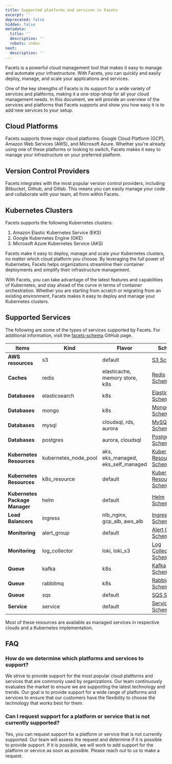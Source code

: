 ```yaml
---
title: Supported platforms and services in Facets
excerpt: ''
deprecated: false
hidden: false
metadata:
  title: ''
  description: ''
  robots: index
next:
  description: ''
---
```

Facets is a powerful cloud management tool that makes it easy to manage and automate your infrastructure. With Facets, you can quickly and easily deploy, manage, and scale your applications and services.

One of the key strengths of Facets is its support for a wide variety of services and platforms, making it a one-stop-shop for all your cloud management needs. In this document, we will provide an overview of the services and platforms that Facets supports and show you how easy it is to add new services to your setup.

## Cloud Platforms

Facets supports three major cloud platforms: Google Cloud Platform (GCP), Amazon Web Services (AWS), and Microsoft Azure. Whether you're already using one of these platforms or looking to switch, Facets makes it easy to manage your infrastructure on your preferred platform.

## Version Control Providers

Facets integrates with the most popular version control providers, including Bitbucket, Github, and Gitlab. This means you can easily manage your code and collaborate with your team, all from within Facets.

## Kubernetes Clusters

Facets supports the following Kubernetes clusters:

1. Amazon Elastic Kubernetes Service (EKS)
2. Google Kubernetes Engine (GKE)
3. Microsoft Azure Kubernetes Service (AKS)

Facets make it easy to deploy, manage and scale your Kubernetes clusters, no matter which cloud platform you choose. By leveraging the full power of Kubernetes, Facets helps organizations streamline their container deployments and simplify their infrastructure management.

With Facets, you can take advantage of the latest features and capabilities of Kubernetes, and stay ahead of the curve in terms of container orchestration. Whether you are starting from scratch or migrating from an existing environment, Facets makes it easy to deploy and manage your Kubernetes clusters.

## Supported Services

The following are some of the types of services supported by Facets. For additional information, visit the [facets-schema](https://github.com/Facets-cloud/facets-schemas#supported-services) GitHub page.

| Items                          | Kind                 | Flavor                             | Schema                                                                                                                    | Sample                                                                                                                                                                                                                                                                                                                               | Readme                                                                                                  |
| ------------------------------ | -------------------- | ---------------------------------- | ------------------------------------------------------------------------------------------------------------------------- | ------------------------------------------------------------------------------------------------------------------------------------------------------------------------------------------------------------------------------------------------------------------------------------------------------------------------------------ | ------------------------------------------------------------------------------------------------------- |
| **AWS resources**              | s3                   | default                            | [S3 Schema](https://facets-cloud.github.io/facets-schemas/schemas/s3/s3.schema.json)                                      | [default](https://facets-cloud.github.io/facets-schemas/schemas/s3/s3.sample.json)                                                                                                                                                                                                                                                   | [Readme](https://facets-cloud.github.io/facets-schemas/schemas/s3/s3.schema.html)                       |
| **Caches**                     | redis                | elasticache, memory store, k8s     | [Redis Schema](https://facets-cloud.github.io/facets-schemas/schemas/redis/redis.schema.json)                             | [elasticache](https://facets-cloud.github.io/facets-schemas/schemas/redis/sample.json), [memorystore](https://facets-cloud.github.io/facets-schemas/schemas/redis/sample.json), [k8s](https://facets-cloud.github.io/facets-schemas/schemas/redis/sample.json)                                                                       | [Readme](https://facets-cloud.github.io/facets-schemas/schemas/redis/)                                  |
| **Databases**                  | elasticsearch        | k8s                                | [Elasticsearch Schema](https://facets-cloud.github.io/facets-schemas/schemas/elasticsearch/elasticsearch.schema.json)     | [k8s](https://facets-cloud.github.io/facets-schemas/schemas/elasticsearch/elasticsearch.sample.json)                                                                                                                                                                                                                                 | [Readme](https://facets-cloud.github.io/facets-schemas/schemas/elasticsearch/elasticsearch.schema.html) |
| **Databases**                  | mongo                | k8s                                | [Mongo Schema](https://facets-cloud.github.io/facets-schemas/schemas/redis/redis.schema.json)                             | [k8s](https://facets-cloud.github.io/facets-schemas/schemas/mongo/)                                                                                                                                                                                                                                                                  | [Readme](https://facets-cloud.github.io/facets-schemas/schemas/mongo/mongo.schema.html)                 |
| **Databases**                  | mysql                | cloudsql, rds, aurora              | [MySQL Schema](https://facets-cloud.github.io/facets-schemas/schemas/mysql/mysql.schema.json)                             | [cloudsql](https://facets-cloud.github.io/facets-schemas/schemas/mysql/mysql.cloudsql.sample.json), [rds](https://facets-cloud.github.io/facets-schemas/schemas/mysql/mysql.rds.sample.json), [aurora](https://facets-cloud.github.io/facets-schemas/schemas/mysql/mysql.aurora.sample.json)                                         | [Readme](https://facets-cloud.github.io/facets-schemas/schemas/mysql/)                                  |
| **Databases**                  | postgres             | aurora, cloudsql                   | [PostgreSQL Schema](https://facets-cloud.github.io/facets-schemas/schemas/postgres/postgres.schema.json)                  | [aurora](https://facets-cloud.github.io/facets-schemas/schemas/postgres/postgres.aurora.sample.json), [cloudsql](https://facets-cloud.github.io/facets-schemas/schemas/postgres/postgres.cloudsql.sample.json)                                                                                                                       | [Readme](https://facets-cloud.github.io/facets-schemas/schemas/postgres/)                               |
| **Kubernetes Resources**       | kubernetes_node_pool | aks, eks_managed, eks_self_managed | [Kubernetes Resource Schema](https://facets-cloud.github.io/facets-schemas/schemas/nodepool/nodepool.schema.json)         | [aks](https://facets-cloud.github.io/facets-schemas/schemas/nodepool/nodepool.aks.sample.json), [eks_managed](https://facets-cloud.github.io/facets-schemas/schemas/nodepool/nodepool.eks-managed.sample.json), [eks_self_managed](https://facets-cloud.github.io/facets-schemas/schemas/nodepool/nodepool.self-managed.sample.json) | [Readme](https://facets-cloud.github.io/facets-schemas/schemas/nodepool/nodepool.schema.html)           |
| **Kubernetes Resources**       | k8s_resource         | default                            | [Kubernetes Resource Schema](https://facets-cloud.github.io/facets-schemas/schemas/k8s_resource/k8s_resource.schema.json) | [default](https://facets-cloud.github.io/facets-schemas/schemas/k8s_resource/sample.json)                                                                                                                                                                                                                                            | [Readme](https://facets-cloud.github.io/facets-schemas/schemas/k8s_resource/)                           |
| **Kubernetes Package Manager** | helm                 | default                            | [Helm Schema](https://facets-cloud.github.io/facets-schemas/schemas/helm/helm.schema.json)                                | [default](https://facets-cloud.github.io/facets-schemas/schemas/helm/sample.json)                                                                                                                                                                                                                                                    | [Readme](https://facets-cloud.github.io/facets-schemas/schemas/helm/)                                   |
| **Load Balancers**             | ingress              | nlb_nginx, gcp_alb, aws_alb        | [Ingress Schema](https://facets-cloud.github.io/facets-schemas/schemas/loadbalancer/ingress.schema.json)                  | [nlb_nginx](https://facets-cloud.github.io/facets-schemas/schemas/loadbalancer/ingress.nlb_nginx.sample.json), [gcp_alb](https://facets-cloud.github.io/facets-schemas/schemas/loadbalancer/ingress.gcp_alb.sample.json), [aws_alb](https://facets-cloud.github.io/facets-schemas/schemas/loadbalancer/ingress.aws_alb.sample.json)  | [Readme](https://facets-cloud.github.io/facets-schemas/schemas/loadbalancer/ingress.schema.html)        |
| **Monitoring**                 | alert_group          | default                            | [Alert Group Schema](https://facets-cloud.github.io/facets-schemas/schemas/alert_group/alert-group.schema.json)           | [default](https://facets-cloud.github.io/facets-schemas/schemas/alert_group/sample.json)                                                                                                                                                                                                                                             | [Readme](https://facets-cloud.github.io/facets-schemas/schemas/alert_group/)                            |
| **Monitoring**                 | log_collector        | loki, loki_s3                      | [Log Collector Schema](https://facets-cloud.github.io/facets-schemas/schemas/log_collector/log-collector.schema.json)     | [loki](https://facets-cloud.github.io/facets-schemas/schemas/log_collector/loki-sample.json), [loki_s3](https://facets-cloud.github.io/facets-schemas/schemas/log_collector/loki-s3-sample.json)                                                                                                                                     | [Readme](https://facets-cloud.github.io/facets-schemas/schemas/log_collector/)                          |
| **Queue**                      | kafka                | k8s                                | [Kafka Schema](https://facets-cloud.github.io/facets-schemas/schemas/kafka/kafka.schema.json)                             | [k8s](https://facets-cloud.github.io/facets-schemas/schemas/kafka/sample-kafka.json)                                                                                                                                                                                                                                                 | [Readme](https://facets-cloud.github.io/facets-schemas/schemas/kafka/kafka.schema.html)                 |
| **Queue**                      | rabbitmq             | k8s                                | [RabbidMQ Schema](https://facets-cloud.github.io/facets-schemas/schemas/rabbitmq/rabbitmq.schema.json)                    | [k8s](https://facets-cloud.github.io/facets-schemas/schemas/rabbitmq/rabbitmq.k8s.sample.json)                                                                                                                                                                                                                                       | [Readme](https://facets-cloud.github.io/facets-schemas/schemas/rabbitmq/rabbitmq.schema.html)           |
| **Queue**                      | sqs                  | default                            | [SQS Schema](https://facets-cloud.github.io/facets-schemas/schemas/sqs/sqs.schema.json)                                   | [default](https://facets-cloud.github.io/facets-schemas/schemas/sqs/sqs.sample.json)                                                                                                                                                                                                                                                 | [Readme](https://facets-cloud.github.io/facets-schemas/schemas/sqs/)                                    |
| **Service**                    | service              | default                            | [Service Schema](https://facets-cloud.github.io/facets-schemas/schemas/service/service.schema.json)                       | [default](https://facets-cloud.github.io/facets-schemas/schemas/service/main.json)                                                                                                                                                                                                                                                   | [Readme](https://facets-cloud.github.io/facets-schemas/schemas/service/service.schema.html)             |

Most of these resources are available as managed services in respective clouds and a Kubernetes implementation.

## FAQ

### How do we determine which platforms and services to support?

We strive to provide support for the most popular cloud platforms and services that are commonly used by organizations. Our team continuously evaluates the market to ensure we are supporting the latest technology and trends. Our goal is to provide support for a wide range of platforms and services to ensure that our customers have the flexibility to choose the technology that works best for them.

### Can I request support for a platform or service that is not currently supported?

Yes, you can request support for a platform or service that is not currently supported. Our team will assess the request and determine if it is possible to provide support. If it is possible, we will work to add support for the platform or service as soon as possible. Please reach out to us to make a request.